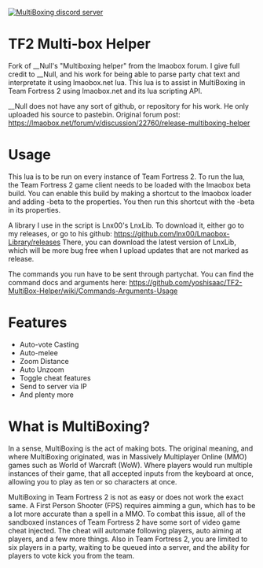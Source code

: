 <a href="https://discord.gg/at5YBjEW7r"><img alt="MultiBoxing discord server" src="https://img.shields.io/discord/1130830883398627388?label=MultiBoxing discord server&logo=Discord"></a>  

# TF2 Multi-box Helper
Fork of __Null's "Multiboxing helper" from the lmaobox forum. I give full credit to __Null, and his work for being able to parse party chat text and interpretate it using lmaobox.net lua. This lua is to assist in MultiBoxing in Team Fortress 2 using lmaobox.net and its lua scripting API.
 
__Null does not have any sort of github, or repository for his work. He only uploaded his source to pastebin. Original forum post: https://lmaobox.net/forum/v/discussion/22760/release-multiboxing-helper

# Usage
This lua is to be run on every instance of Team Fortress 2. To run the lua, the Team Fortress 2 game client needs to be loaded with the lmaobox beta build. You can enable this build by making a shortcut to the lmaobox loader and adding -beta to the properties. You then run this shortcut with the -beta in its properties.
 
A library I use in the script is Lnx00's LnxLib. To download it, either go to my releases, or go to his github: https://github.com/lnx00/Lmaobox-Library/releases
There, you can download the latest version of LnxLib, which will be more bug free when I upload updates that are not marked as release.
 
The commands you run have to be sent through partychat. You can find the command docs and arguments here: https://github.com/yoshisaac/TF2-MultiBox-Helper/wiki/Commands-Arguments-Usage

# Features
* Auto-vote Casting
* Auto-melee
* Zoom Distance
* Auto Unzoom
* Toggle cheat features
* Send to server via IP
* And plenty more

# What is MultiBoxing?
In a sense, MultiBoxing is the act of making bots. The original meaning, and where MultiBoxing originated, was in Massively Multiplayer Online (MMO) games such as World of Warcraft (WoW). Where players would run multiple instances of their game, that all accepted inputs from the keyboard at once, allowing you to play as ten or so characters at once.
 
MultiBoxing in Team Fortress 2 is not as easy or does not work the exact same. A First Person Shooter (FPS) requires aimming a gun, which has to be a lot more accurate than a spell in a MMO. To combat this issue, all of the sandboxed instances of Team Fortress 2 have some sort of video game cheat injected. The cheat will automate following players, auto aiming at players, and a few more things. Also in Team Fortress 2, you are limited to six players in a party, waiting to be queued into a server, and the ability for players to vote kick you from the team.
